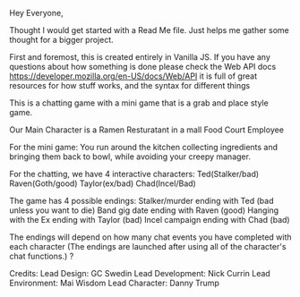 Hey Everyone,

Thought I would get started with a Read Me file. Just helps me gather some thought for a bigger project.

First and foremost, this is created entirely in Vanilla JS. If you have any questions about how something is done please check the Web API docs
https://developer.mozilla.org/en-US/docs/Web/API
it is full of great resources for how stuff works, and the syntax for different things

This is a chatting game with a mini game that is a grab and place style game.

Our Main Character is a Ramen Resturatant in a mall Food Court Employee

For the mini game:
You run around the kitchen collecting ingredients and bringing them back to bowl, while avoiding your creepy manager.

For the chatting, we have 4 interactive characters:
Ted(Stalker/bad)
Raven(Goth/good)
Taylor(ex/bad)
Chad(Incel/Bad)

The game has 4 possible endings:
Stalker/murder ending with Ted (bad unless you want to die)
Band gig date ending with Raven (good)
Hanging with the Ex ending with Taylor (bad) 
Incel campaign ending with Chad (bad)

The endings will depend on how many chat events you have completed with each character
(The endings are launched after using all of the character's chat functions.) ?

Credits:
Lead Design: GC Swedin
Lead Development: Nick Currin
Lead Environment: Mai Wisdom
Lead Character: Danny Trump

